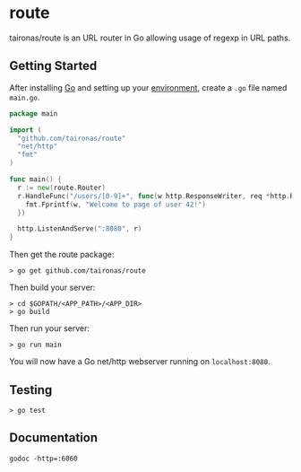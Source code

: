 route
=====

taironas/route is an URL router in Go allowing usage of regexp in URL paths.

## Getting Started

After installing [Go](http://golang.org/doc/install) and setting up your [environment](http://golang.org/doc/code.html), create a `.go` file named `main.go`.

~~~ go
package main

import (
  "github.com/taironas/route"
  "net/http"
  "fmt"
)

func main() {
  r := new(route.Router)
  r.HandleFunc("/users/[0-9]+", func(w http.ResponseWriter, req *http.Request) {
    fmt.Fprintf(w, "Welcome to page of user 42!")
  })

  http.ListenAndServe(":8080", r)
}
~~~

Then get the route package:
~~~
> go get github.com/taironas/route
~~~

Then build your server:
~~~
> cd $GOPATH/<APP_PATH>/<APP_DIR>
> go build
~~~

Then run your server:
~~~
> go run main
~~~

You will now have a Go net/http webserver running on `localhost:8080`.

## Testing

~~~
> go test
~~~

## Documentation

~~~
godoc -http=:6060
~~~
